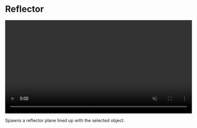 # Reflector

<video controls autoplay loop muted style="width: 120%;">
  <source src="/gifs/add_reflector.mp4" type="video/mp4">
</video>

<br>

Spawns a reflector plane lined up with the selected object.
